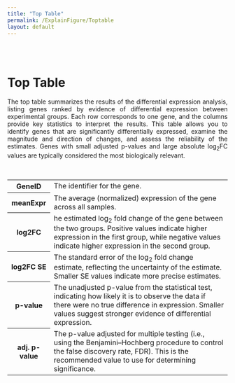 ```yaml
---
title: "Top Table"
permalink: /ExplainFigure/Toptable
layout: default
---
```

<br>
<br>
<div class="container px-1">
<div class="row">
  <div class="col-sm-12 px-3">
	  <div class="jumbotron p-5 h-100" style="text-align: justify">
		  <h1><b>Top Table</b></h1>
		    <p>The top table summarizes the results of the differential expression analysis, 
		    listing genes ranked by evidence of differential expression between experimental groups. 
		    Each row corresponds to one gene, and the columns provide key statistics to interpret the results.
		    This table allows you to identify genes that are significantly differentially expressed, 
		    examine the magnitude and direction of changes, and assess the reliability of the estimates. 
		    Genes with small adjusted p-values and large absolute log<sub>2</sub>FC values are typically considered the most biologically relevant.</p>
	  </div>
  </div>
 </div>
<br>
<div class="row">
  <div class="col-sm-12 px-3">
	     <div class="jumbotron p-5 h-100 bg-white border">
	     <table>
  <tr>
    <th>GeneID</th>
    <td>The identifier for the gene.</td>
  </tr>
  <tr>
    <th>meanExpr</th>
    <td>The average (normalized) expression of the gene across all samples.</td>
  </tr>
  <tr>
    <th>log2FC</th>
    <td>he estimated log<sub>2</sub> fold change of the gene between the two groups. 
    Positive values indicate higher expression in the first group, while negative values indicate higher expression in the second group.</td>
  </tr>
  <tr>
    <th>log2FC SE</th>
    <td>The standard error of the log<sub>2</sub> fold change estimate, reflecting the uncertainty of the estimate. Smaller SE values indicate more precise estimates.</td>
  </tr>
  <tr>
    <th>p-value</th>
    <td>The unadjusted p-value from the statistical test, indicating how likely it is to observe the data if there were no true difference in expression. 
    Smaller values suggest stronger evidence of differential expression.</td>
  </tr>
  <tr>
    <th>adj. p-value</th>
    <td>The p-value adjusted for multiple testing (i.e., using the Benjamini–Hochberg procedure to control the false discovery rate, FDR). 
    This is the recommended value to use for determining significance.</td>
  </tr>
</table>
    </div>
  </div>
</div>
</div>
<br>




